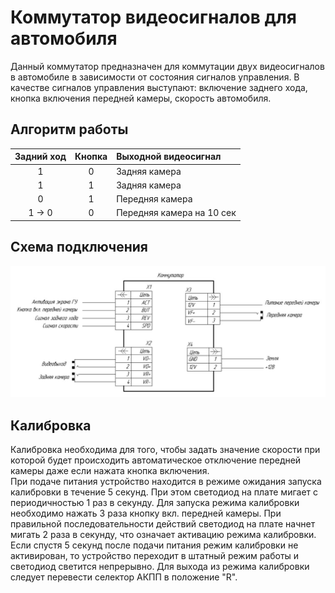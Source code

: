 # Коммутатор видеосигналов для автомобиля 
Данный коммутатор предназначен для коммутации двух видеосигналов в автомобиле в зависимости от состояния сигналов управления.
В качестве сигналов управления выступают: включение заднего хода, кнопка включения передней камеры, скорость автомобиля.
## Алгоритм работы

| Задний ход | Кнопка | Выходной видеосигнал |
|  :---: |  :---: | :--- |
| 1  | 0 | Задняя камера |
| 1  | 1 | Задняя камера |
| 0  | 1 | Передняя камера |
| 1 -> 0 | 0 | Передняя камера на 10 сек  |

## Схема подключения
![Image of Yaktocat](https://github.com/VisualDeceit/Vehicle-camera-switch/blob/master/%D0%A1%D1%82%D1%80%D1%83%D0%BA%D1%82%D1%83%D1%80%D0%BD%D0%B0%D1%8F.JPG)

## Калибровка
Калибровка необходима для того, чтобы задать значение скорости при которой будет происходить автоматическое отключение передней камеры даже если нажата кнопка включения.<br>
При подаче питания устройство находится в режиме ожидания запуска калибровки в течение 5 секунд. При этом светодиод на плате мигает с периодичностью  1 раз в секунду. Для запуска режима калибровки необходимо нажать 3 раза кнопку вкл. передней камеры.
При правильной последовательности действий светодиод на плате начнет мигать 2 раза в секунду, что означает активацию режима калибровки. Если спустя 5 секунд после подачи питания режим калибровки не активирован, то устройство переходит в штатный режим работы и светодиод светится непрерывно. Для выхода из режима калибровки следует перевести селектор АКПП в положение "R".<br>

